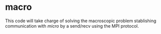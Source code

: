 # macro

This code will take charge of solving the macroscopic problem stablishing communication with *micro* by a send/recv
using the MPI protocol.
